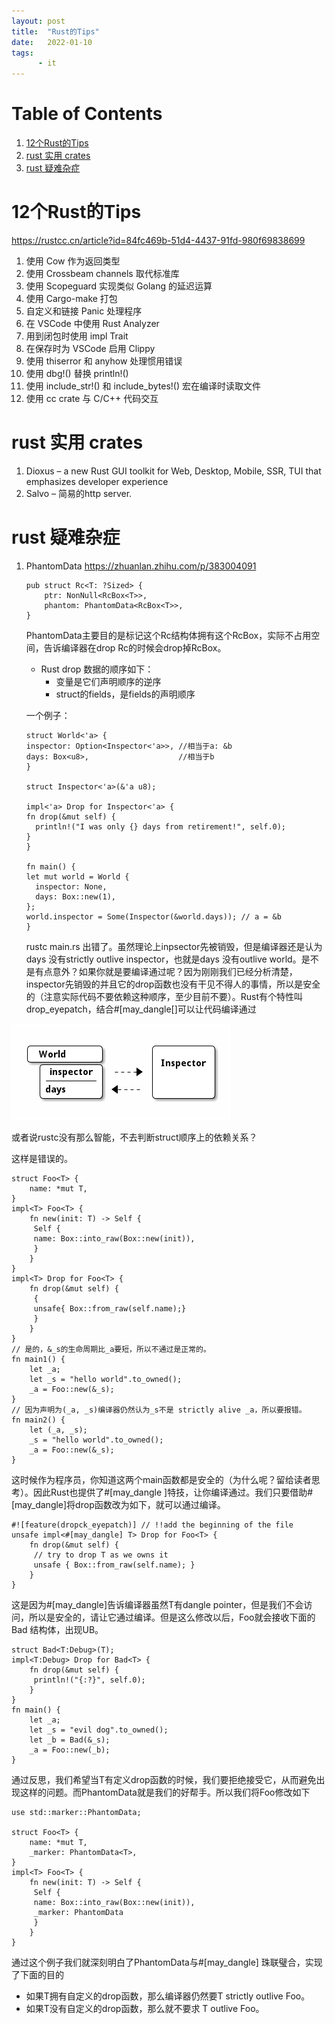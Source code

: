```yaml
---
layout: post
title:  "Rust的Tips"
date:   2022-01-10
tags:
      - it
---
```



# Table of Contents

1.  [12个Rust的Tips](#org787558f)
2.  [rust 实用 crates](#org7eb78dd)
3.  [rust 疑难杂症](#org57cbe5c)


<a id="org787558f"></a>

# 12个Rust的Tips

<https://rustcc.cn/article?id=84fc469b-51d4-4437-91fd-980f69838699>

1.  使用 Cow<str> 作为返回类型
2.  使用 Crossbeam channels 取代标准库
3.  使用 Scopeguard 实现类似 Golang 的延迟运算
4.  使用 Cargo-make 打包
5.  自定义和链接 Panic 处理程序
6.  在 VSCode 中使用 Rust Analyzer
7.  用到闭包时使用 impl Trait
8.  在保存时为 VSCode 启用 Clippy
9.  使用 thiserror 和 anyhow 处理惯用错误
10. 使用 dbg!() 替换 println!()
11. 使用 include\_str!() 和 include\_bytes!() 宏在编译时读取文件
12. 使用 cc crate 与 C/C++ 代码交互


<a id="org7eb78dd"></a>

# rust 实用 crates

1.  Dioxus &#x2013; a new Rust GUI toolkit for Web, Desktop, Mobile, SSR, TUI that emphasizes developer experience
2.  Salvo &#x2013; 简易的http server.


<a id="org57cbe5c"></a>

# rust 疑难杂症

1.  PhantomData
    <https://zhuanlan.zhihu.com/p/383004091>
    
        pub struct Rc<T: ?Sized> {
            ptr: NonNull<RcBox<T>>,
            phantom: PhantomData<RcBox<T>>,
        }
    
    PhantomData主要目的是标记这个Rc结构体拥有这个RcBox<T>，实际不占用空间，告诉编译器在drop Rc的时候会drop掉RcBox<T>。
    
    -   Rust drop 数据的顺序如下：
        -   变量是它们声明顺序的逆序
        -   struct的fields，是fields的声明顺序
    
    一个例子：
    
        struct World<'a> {
        inspector: Option<Inspector<'a>>, //相当于a: &b
        days: Box<u8>,                    //相当于b
        }
        
        struct Inspector<'a>(&'a u8);
        
        impl<'a> Drop for Inspector<'a> {
        fn drop(&mut self) {
          println!("I was only {} days from retirement!", self.0);
        }
        }
        
        fn main() {
        let mut world = World {
          inspector: None,
          days: Box::new(1),
        };
        world.inspector = Some(Inspector(&world.days)); // a = &b
        }
    
    rustc main.rs 出错了。虽然理论上inpsector先被销毁，但是编译器还是认为days 没有strictly outlive inspector，也就是days 没有outlive world。是不是有点意外？如果你就是要编译通过呢？因为刚刚我们已经分析清楚，inspector先销毁的并且它的drop函数也没有干见不得人的事情，所以是安全的（注意实际代码不要依赖这种顺序，至少目前不要）。Rust有个特性叫drop\_eyepatch，结合#[may\_dangle[]可以让代码编译通过

![img](/images/struct.png)

或者说rustc没有那么智能，不去判断struct顺序上的依赖关系？

这样是错误的。

    struct Foo<T> {
        name: *mut T,
    }
    impl<T> Foo<T> {
        fn new(init: T) -> Self {
         Self {
    	 name: Box::into_raw(Box::new(init)),
         }
        }
    }
    impl<T> Drop for Foo<T> {
        fn drop(&mut self) {
         {
    	 unsafe{ Box::from_raw(self.name);}
         }
        }
    }
    // 是的，&_s的生命周期比_a要短，所以不通过是正常的。
    fn main1() {
        let _a;
        let _s = "hello world".to_owned();
        _a = Foo::new(&_s);
    }
    // 因为声明为(_a, _s)编译器仍然认为_s不是 strictly alive _a，所以要报错。
    fn main2() {
        let (_a, _s);
        _s = "hello world".to_owned();
        _a = Foo::new(&_s);
    }

这时候作为程序员，你知道这两个main函数都是安全的（为什么呢？留给读者思考）。因此Rust也提供了#[may\_dangle ]特技，让你编译通过。我们只要借助#[may\_dangle]将drop函数改为如下，就可以通过编译。

    #![feature(dropck_eyepatch)] // !!add the beginning of the file
    unsafe impl<#[may_dangle] T> Drop for Foo<T> {
        fn drop(&mut self) {
         // try to drop T as we owns it
         unsafe { Box::from_raw(self.name); }
        }
    }

这是因为#[may\_dangle]告诉编译器虽然T有dangle pointer，但是我们不会访问，所以是安全的，请让它通过编译。但是这么修改以后，Foo<T>就会接收下面的Bad 结构体，出现UB。

    struct Bad<T:Debug>(T);
    impl<T:Debug> Drop for Bad<T> {
        fn drop(&mut self) {
         println!("{:?}", self.0);
        }
    }
    fn main() {
        let _a;
        let _s = "evil dog".to_owned();
        let _b = Bad(&_s);
        _a = Foo::new(_b);
    }

通过反思，我们希望当T有定义drop函数的时候，我们要拒绝接受它，从而避免出现这样的问题。而PhantomData就是我们的好帮手。所以我们将Foo<T>修改如下

    use std::marker::PhantomData;
    
    struct Foo<T> {
        name: *mut T,
        _marker: PhantomData<T>,
    }
    impl<T> Foo<T> {
        fn new(init: T) -> Self {
         Self {
    	 name: Box::into_raw(Box::new(init)),
    	 _marker: PhantomData
         }
        }
    }

通过这个例子我们就深刻明白了PhantomData与#[may\_dangle] 珠联璧合，实现了下面的目的

-   如果T拥有自定义的drop函数，那么编译器仍然要T strictly outlive Foo。
-   如果T没有自定义的drop函数，那么就不要求 T outlive Foo<T>。

